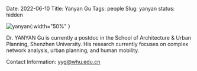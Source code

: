 Date: 2022-06-10
Title: Yanyan Gu
Tags: people
Slug: yanyan
status: hidden


![yanyan]({static}/images/yanyan.jpeg){:width="50%" }

Dr. YANYAN Gu is currently a postdoc in the School of Architecture & Urban Planning, Shenzhen University. His research currently focuses on complex network analysis, urban planning, and human mobility.

Contact Information: 
yyg@whu.edu.cn